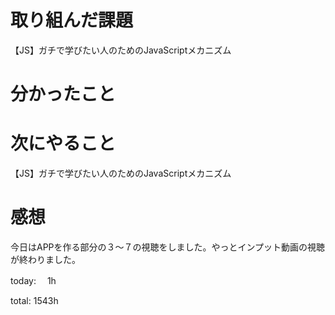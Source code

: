 # 取り組んだ課題
【JS】ガチで学びたい人のためのJavaScriptメカニズム

# 分かったこと 

# 次にやること
【JS】ガチで学びたい人のためのJavaScriptメカニズム

# 感想 
今日はAPPを作る部分の３〜７の視聴をしました。やっとインプット動画の視聴が終わりました。

today: 　1h

total: 1543h
